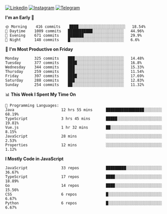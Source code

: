 [![Linkedin](https://img.shields.io/badge/-Archie-blue?style=flat-square&labelColor=gray&logo=Linkedin&logoColor=white&link=https://www.linkedin.com/in/archisdi)](https://www.linkedin.com/in/archisdi)
[![Instagram](https://img.shields.io/badge/-@archisdi-orange?style=flat-square&labelColor=gray&logo=Instagram&logoColor=white&link=https://www.instagram.com/archisdi)](https://www.instagram.com/archisdi)
[![Telegram](https://img.shields.io/badge/-aai-informational?style=flat-square&labelColor=gray&logo=telegram&logoColor=white&link=https://t.me/archisdi)](https://t.me/archisdi)

<!--START_SECTION:waka-->
**I'm an Early 🐤** 

```text
🌞 Morning    416 commits    ████░░░░░░░░░░░░░░░░░░░░░   18.54% 
🌆 Daytime    1009 commits   ███████████░░░░░░░░░░░░░░   44.96% 
🌃 Evening    671 commits    ███████░░░░░░░░░░░░░░░░░░   29.9% 
🌙 Night      148 commits    █░░░░░░░░░░░░░░░░░░░░░░░░   6.6%

```
📅 **I'm Most Productive on Friday** 

```text
Monday       325 commits    ███░░░░░░░░░░░░░░░░░░░░░░   14.48% 
Tuesday      377 commits    ████░░░░░░░░░░░░░░░░░░░░░   16.8% 
Wednesday    344 commits    ███░░░░░░░░░░░░░░░░░░░░░░   15.33% 
Thursday     259 commits    ███░░░░░░░░░░░░░░░░░░░░░░   11.54% 
Friday       397 commits    ████░░░░░░░░░░░░░░░░░░░░░   17.69% 
Saturday     288 commits    ███░░░░░░░░░░░░░░░░░░░░░░   12.83% 
Sunday       254 commits    ██░░░░░░░░░░░░░░░░░░░░░░░   11.32%

```


📊 **This Week I Spent My Time On** 

```text
💬 Programming Languages: 
Java                     12 hrs 55 mins      █████████████████░░░░░░░░   68.19% 
TypeScript               3 hrs 45 mins       █████░░░░░░░░░░░░░░░░░░░░   19.81% 
Vue.js                   1 hr 32 mins        ██░░░░░░░░░░░░░░░░░░░░░░░   8.15% 
JavaScript               28 mins             ░░░░░░░░░░░░░░░░░░░░░░░░░   2.53% 
Properties               12 mins             ░░░░░░░░░░░░░░░░░░░░░░░░░   1.12%

```

**I Mostly Code in JavaScript** 

```text
JavaScript               33 repos            █████████░░░░░░░░░░░░░░░░   36.67% 
TypeScript               17 repos            ████░░░░░░░░░░░░░░░░░░░░░   18.89% 
Go                       14 repos            ████░░░░░░░░░░░░░░░░░░░░░   15.56% 
CSS                      6 repos             █░░░░░░░░░░░░░░░░░░░░░░░░   6.67% 
Python                   6 repos             █░░░░░░░░░░░░░░░░░░░░░░░░   6.67%

```



<!--END_SECTION:waka-->
